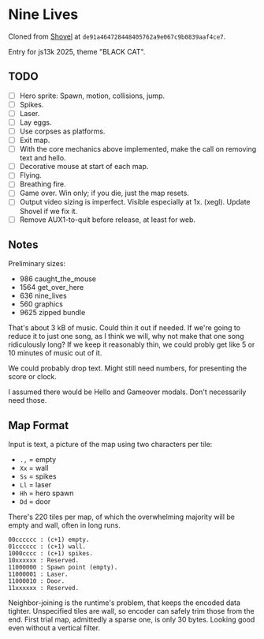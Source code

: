 # Nine Lives

Cloned from [Shovel](https://github.com/aksommerville/shovel) at `de91a464728448405762a9e067c9b0839aaf4ce7`.

Entry for js13k 2025, theme "BLACK CAT".

## TODO

- [ ] Hero sprite: Spawn, motion, collisions, jump.
- [ ] Spikes.
- [ ] Laser.
- [ ] Lay eggs.
- [ ] Use corpses as platforms.
- [ ] Exit map.
- [ ] With the core mechanics above implemented, make the call on removing text and hello.
- [ ] Decorative mouse at start of each map.
- [ ] Flying.
- [ ] Breathing fire.
- [ ] Game over. Win only; if you die, just the map resets.
- [ ] Output video sizing is imperfect. Visible especially at 1x. (xegl). Update Shovel if we fix it.
- [ ] Remove AUX1-to-quit before release, at least for web.

## Notes

Preliminary sizes:
 -  986 caught_the_mouse
 - 1564 get_over_here
 -  636 nine_lives
 -  560 graphics
 - 9625 zipped bundle

That's about 3 kB of music. Could thin it out if needed.
If we're going to reduce it to just one song, as I think we will, why not make that one song ridiculously long?
If we keep it reasonably thin, we could probly get like 5 or 10 minutes of music out of it.

We could probably drop text. Might still need numbers, for presenting the score or clock.

I assumed there would be Hello and Gameover modals. Don't necessarily need those.

## Map Format

Input is text, a picture of the map using two characters per tile:
 - `.,` = empty
 - `Xx` = wall
 - `Ss` = spikes
 - `Ll` = laser
 - `Hh` = hero spawn
 - `Dd` = door

There's 220 tiles per map, of which the overwhelming majority will be empty and wall, often in long runs.

```
00cccccc : (c+1) empty.
01cccccc : (c+1) wall.
1000cccc : (c+1) spikes.
10xxxxxx : Reserved.
11000000 : Spawn point (empty).
11000001 : Laser.
11000010 : Door.
11xxxxxx : Reserved.
```

Neighbor-joining is the runtime's problem, that keeps the encoded data tighter.
Unspecified tiles are wall, so encoder can safely trim those from the end.
First trial map, admittedly a sparse one, is only 30 bytes. Looking good even without a vertical filter.
